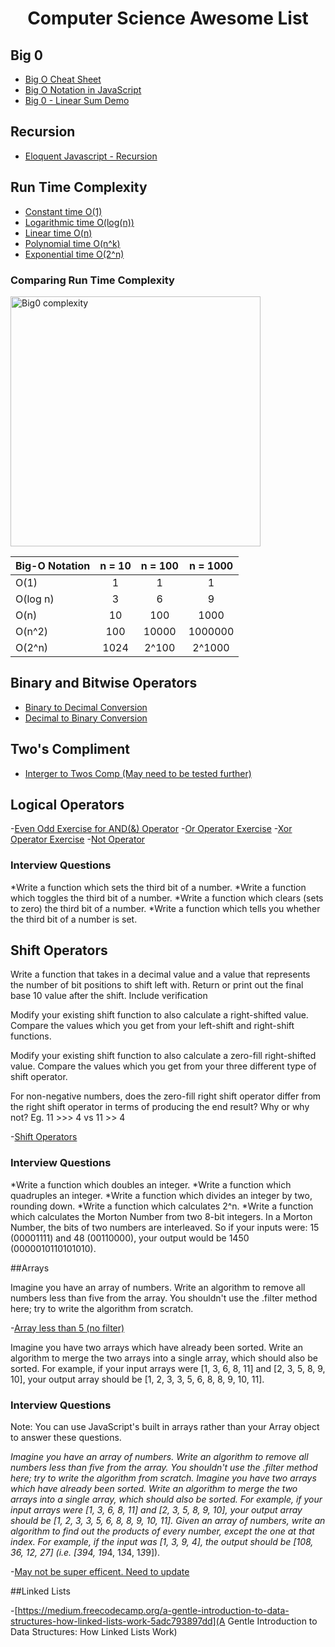 <h1 align="center">
Computer Science Awesome List
</h1>

## Big 0

- [Big O Cheat Sheet](http://bigocheatsheet.com/)
- [Big O Notation in JavaScript](https://medium.com/cesars-tech-insights/big-o-notation-javascript-25c79f50b19b)
- [Big 0 - Linear Sum Demo](https://repl.it/@JesseShaw/linearsumdemo)

## Recursion

- [Eloquent Javascript - Recursion](http://eloquentjavascript.net/03_functions.html#h_jxl1p970Fy)


## Run Time Complexity

- [Constant time O(1)](https://repl.it/@thinkful/constant-runtime-example)
- [Logarithmic time O(log(n))](https://repl.it/@thinkful/logarithmic-num-less-than-demo)
- [Linear time O(n)](https://repl.it/@thinkful/find-min-linear-demo)
- [Polynomial time O(n^k)](https://repl.it/@thinkful/has-duplicates-polynomial-demo)
- [Exponential time O(2^n)](https://repl.it/@thinkful/count-triangle-exponential-demo)

### Comparing Run Time Complexity
<img width="400" src="https://raw.githubusercontent.com/thejesseshaw/computersciencerepository/master/big0/BigO.png" alt="Big0 complexity">

| Big-O Notation | n = 10	| n = 100	| n = 1000|
| -------------- |:--------:|:---------:| :-------:|
|O(1)            |	1	    |1	        |1        |
|O(log n)        |	3	    |6	        |9        |
|O(n)	         |10        |100        |1000     |
|O(n^2)          |100       |10000      |1000000  |
|O(2^n)          |1024      |2^100      |2^1000   |

## Binary and Bitwise Operators

- [Binary to Decimal Conversion](https://repl.it/@JesseShaw/BinaryDeceminalConversion)
- [Decimal to Binary Conversion](https://repl.it/@JesseShaw/NumericalToBinary)

## Two's Compliment

- [Interger to Twos Comp (May need to be tested further)](https://repl.it/@JesseShaw/TwosCompliment)


## Logical Operators

-[Even Odd Exercise for AND(&) Operator](https://repl.it/@JesseShaw/BitwiseAndOperatorEVENODD)
-[Or Operator Exercise](https://repl.it/@JesseShaw/orOperatorExercise)
-[Xor Operator Exercise](https://repl.it/@JesseShaw/XorOperators)
-[Not Operator](https://repl.it/@JesseShaw/notOperator)

### Interview Questions

*Write a function which sets the third bit of a number.
*Write a function which toggles the third bit of a number.
*Write a function which clears (sets to zero) the third bit of a number.
*Write a function which tells you whether the third bit of a number is set.

## Shift Operators

Write a function that takes in a decimal value and a value that represents the number of bit positions to shift left with. Return or print out the final base 10 value after the shift. Include verification

Modify your existing shift function to also calculate a right-shifted value. Compare the values which you get from your left-shift and right-shift functions.

Modify your existing shift function to also calculate a zero-fill right-shifted value. Compare the values which you get from your three different type of shift operator.

For non-negative numbers, does the zero-fill right shift operator differ from the right shift operator in terms of producing the end result? Why or why not? Eg. 11 >>> 4 vs 11 >> 4

-[Shift Operators](https://repl.it/@JesseShaw/shiftOperators)

### Interview Questions

*Write a function which doubles an integer.
*Write a function which quadruples an integer.
*Write a function which divides an integer by two, rounding down.
*Write a function which calculates 2^n.
*Write a function which calculates the Morton Number from two 8-bit integers. In a Morton Number, the bits of two numbers are interleaved. So if your inputs were: 15 (00001111) and 48 (00110000), your output would be 1450 (0000010110101010).

##Arrays

Imagine you have an array of numbers. Write an algorithm to remove all numbers less than five from the array.
You shouldn't use the .filter method here; try to write the algorithm from scratch.

-[Array less than 5 (no filter)](https://repl.it/@JesseShaw/BlushingStunningEngineer)

Imagine you have two arrays which have already been sorted. Write an algorithm to merge the two arrays into a single array, which should also be sorted. For example, if your input arrays were [1, 3, 6, 8, 11] and [2, 3, 5, 8, 9, 10], your output array should be [1, 2, 3, 3, 5, 6, 8, 8, 9, 10, 11].

### Interview Questions

Note:
You can use JavaScript's built in arrays rather than your Array object to answer these questions.

*Imagine you have an array of numbers. Write an algorithm to remove all numbers less than five from the array.
*You shouldn't use the .filter method here; try to write the algorithm from scratch.
*Imagine you have two arrays which have already been sorted. Write an algorithm to merge the two arrays into a single array, which should also be sorted. For example, if your input arrays were [1, 3, 6, 8, 11] and [2, 3, 5, 8, 9, 10], your output array should be [1, 2, 3, 3, 5, 6, 8, 8, 9, 10, 11].
*Given an array of numbers, write an algorithm to find out the products of every number, except the one at that index. For example, if the input was [1, 3, 9, 4], the output should be [108, 36, 12, 27] (i.e. [3*9*4, 1*9*4, 1*3*4, 1*3*9]).

-[May not be super efficent. Need to update](https://repl.it/@JesseShaw/ThunderousHappySystem)

##Linked Lists

-[https://medium.freecodecamp.org/a-gentle-introduction-to-data-structures-how-linked-lists-work-5adc793897dd](A Gentle Introduction to Data Structures: How Linked Lists Work)